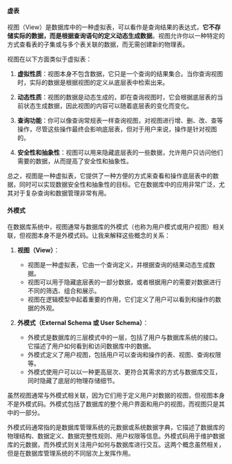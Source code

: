 #### 虚表

视图（View）是数据库中的一种虚拟表，可以看作是查询结果的表达式，**它不存储实际的数据，而是根据查询语句的定义动态生成数据**。视图允许你以一种特定的方式查看表的子集或与多个表关联的数据，而无需创建新的物理表。

视图在以下方面类似于虚拟表：

1. **虚拟性质**：视图本身不包含数据，它只是一个查询的结果集合。当你查询视图时，实际的数据是根据视图的定义从底层表中检索出来。

2. **动态性质**：视图的数据是动态生成的，即在查询视图时，它会根据底层表的当前状态生成数据，因此视图的内容可以随着底层表的变化而变化。

3. **查询功能**：你可以像查询常规表一样查询视图，对视图进行增、删、改、查等操作，尽管这些操作最终会影响底层表，但对于用户来说，操作是针对视图的。

4. **安全性和抽象性**：视图可以用来隐藏底层表的一些数据，允许用户只访问他们需要的数据，从而提高了安全性和抽象性。

总之，视图是一种虚拟表，它提供了一种方便的方式来查看和操作底层表中的数据，同时可以实现数据安全性和抽象性的目标。它在数据库中的应用非常广泛，尤其对于复杂查询和数据管理非常有用。

#### 外模式

在数据库系统中，视图通常与数据库的外模式（也称为用户模式或用户视图）相关联，但视图本身不是外模式码。让我来解释这些概念的关系：

1. **视图（View）**：
   - 视图是一种虚拟表，它由一个查询定义，并根据查询的结果动态生成数据。
   - 视图可以用于隐藏底层表的一部分数据，或者根据用户的需要对数据进行不同的筛选、组合和展示。
   - 视图在逻辑模型中起着重要的作用，它们定义了用户可以看到和操作的数据的外观。

2. **外模式（External Schema 或 User Schema）**：
   - 外模式是数据库的三层模式中的一层，包括了用户与数据库系统的接口。它描述了用户如何看到和访问数据库中的数据。
   - 外模式定义了用户视图，包括用户可以查询和操作的表、视图、查询权限等。
   - 外模式使用户可以以一种更高层次、更符合其需求的方式与数据库交互，同时隐藏了底层的物理存储细节。

虽然视图通常与外模式相关联，因为它们用于定义用户对数据的视图，但视图本身不是外模式码。外模式包括了数据库的整个用户界面和用户的视图，而视图只是其中的一部分。

外模式码通常指的是数据库管理系统的元数据或系统数据字典，它描述了数据库的物理结构、数据定义、数据完整性规则、用户权限等信息。外模式码用于维护数据库的元数据，而外模式则关注用户如何与数据库进行交互。这两个概念虽然相关，但是在数据库管理系统的不同层次上发挥作用。